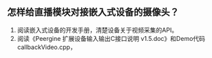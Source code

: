 ## 怎样给直播模块对接嵌入式设备的摄像头？

1.  阅读嵌入式设备的开发手册，清楚设备关于视频采集的API。
2.  阅读《Peergine 扩展设备输入输出C接口说明 v1.5.doc》和Demo代码callbackVideo.cpp，